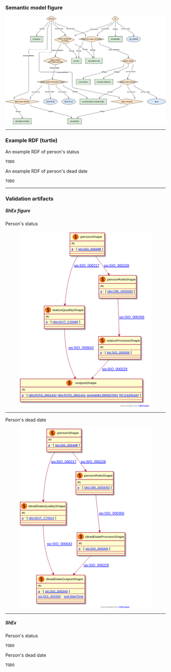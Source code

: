 ### Semantic model figure

<p align="center">
    <a href="../images/rdf/3_Patient_status.png" target="_blank">
        <img src="../images/rdf/3_Patient_status.png">
    </a>
</p>


***

### Example RDF (turtle)

An example RDF of person's status

```ttl
TODO
```

An example RDF of person's dead date

```ttl
TODO
```

***

### Validation artifacts 
##### ShEx figure

Person's status

<p align="center">
    <a href="../images/shex/3_Patient_status.png" target="_blank">
        <img src="../images/shex/3_Patient_status.png">
    </a>
</p>

***
Person's dead date

<p align="center">
    <a href="../images/shex/3_Patient_status_dead_date.png" target="_blank">
        <img src="../images/shex/3_Patient_status_dead_date.png">
    </a>
</p>


***

##### ShEx

Person's status

``` ShEx
TODO
```

Person's dead date

``` ShEx
TODO
```


